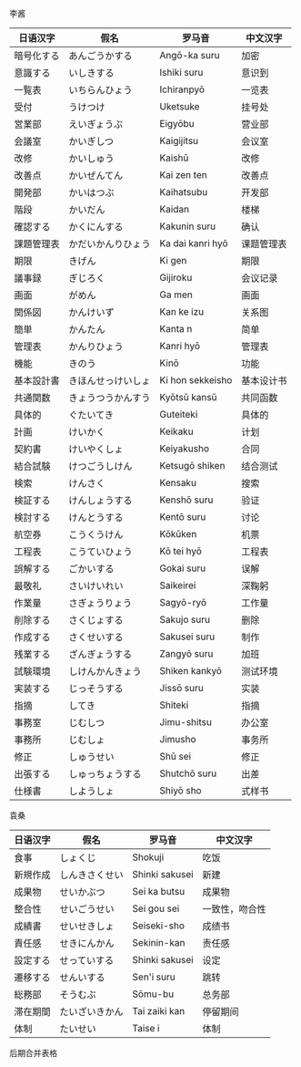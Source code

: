 李酱

| 日语汉字                                                               | 假名 | 罗马音 | 中文汉字
|----------------------------------------------------------------------|------|------|-------|
| 暗号化する                      | あんごうかする | Angō-ka suru | 加密 |
| 意識する                      | いしきする | Ishiki suru | 意识到 |
| 一覧表                      | いちらんひょう | Ichiranpyō | 一览表 |
| 受付                      | うけつけ | Uketsuke | 挂号处 |
| 営業部                      | えいぎょうぶ| Eigyōbu | 营业部 |
| 会議室                      | かいぎしつ | Kaigijitsu | 会议室 |
| 改修                      | かいしゅう | Kaishū | 改修 |
| 改善点                      | かいぜんてん | Kai zen ten | 改善点 |
| 開発部                      | かいはつぶ | Kaihatsubu | 开发部 |
| 階段                      | かいだん | Kaidan | 楼梯 |
| 確認する                      | かくにんする | Kakunin suru | 确认 |
| 課題管理表                      | かだいかんりひょう | Ka dai kanri hyō | 课题管理表 |
| 期限                      | きげん | Ki gen | 期限 |
| 議事録                      | ぎじろく | Gijiroku | 会议记录 |
| 画面                      | がめん | Ga men | 画面 |
| 関係図                      | かんけいず | Kan ke izu | 关系图 |
| 簡単                      | かんたん | Kanta n | 简单 |
| 管理表                      | かんりひょう | Kanri hyō | 管理表 |
| 機能                      | きのう | Kinō | 功能 |
| 基本設計書                      | きほんせっけいしょ | Ki hon sekkeisho | 基本设计书 |
| 共通関数                      | きょうつうかんすう | Kyōtsū kansū | 共同函数 |
| 具体的                      | ぐたいてき | Guteiteki | 具体的 |
| 計画                      | けいかく | Keikaku | 计划 |
| 契約書                      | けいやくしょ | Keiyakusho | 合同 |
| 結合試験                      | けつごうしけん | Ketsugō shiken | 结合测试 |
| 検索                      | けんさく | Kensaku | 搜索 |
| 検証する                      | けんしょうする | Kenshō suru | 验证 |
| 検討する                      | けんとうする | Kentō suru | 讨论 |
| 航空券                      | こうくうけん | Kōkūken | 机票 |
| 工程表                      | こうていひょう | Kō tei hyō | 工程表 |
| 誤解する                      | ごかいする | Gokai suru | 误解 |
| 最敬礼                      | さいけいれい | Saikeirei | 深鞠躬 |
| 作業量                      | さぎょうりょう | Sagyō-ryō | 工作量 |
| 削除する                      | さくじょする | Sakujo suru | 删除 |
| 作成する                      | さくせいする | Sakusei suru | 制作 |
| 残業する                      | ざんぎょうする | Zangyō suru | 加班 |
| 試験環境                      | しけんかんきょう | Shiken kankyō | 测试环境 |
| 実装する                      | じっそうする | Jissō suru | 实装 |
| 指摘                      | してき | Shiteki | 指摘 |
| 事務室                      | じむしつ | Jimu-shitsu | 办公室 |
| 事務所                      | じむしょ | Jimusho | 事务所 |
| 修正                      | しゅうせい | Shū sei | 修正 |
| 出張する                      | しゅっちょうする | Shutchō suru | 出差 |
| 仕様書                      | しようしょ | Shiyō sho | 式样书 |

袁桑

| 日语汉字                                                               | 假名 | 罗马音 | 中文汉字
|----------------------------------------------------------------------|------|------|-------|
| 食事                      | しょくじ | Shokuji | 吃饭 |
| 新規作成                      | しんきさくせい | Shinki sakusei | 新建 |
| 成果物                      | せいかぶつ　| Sei ka butsu | 成果物 |
| 整合性                      | せいごうせい | Sei gou sei | 一致性，吻合性 |
| 成績書                      | せいせきしょ　| Seiseki-sho | 成绩书 |
| 責任感                      | せきにんかん | Sekinin-kan | 责任感 |
| 設定する                      | せっていする | Shinki sakusei | 设定 |
| 遷移する                      | せんいする | Sen'i suru | 跳转 |
| 総務部                      | そうむぶ | Sōmu-bu | 总务部 |
| 滞在期間                      | たいざいきかん | Tai zaiki kan | 停留期间 |
| 体制                      | たいせい | Taise i | 体制 |

后期合并表格
